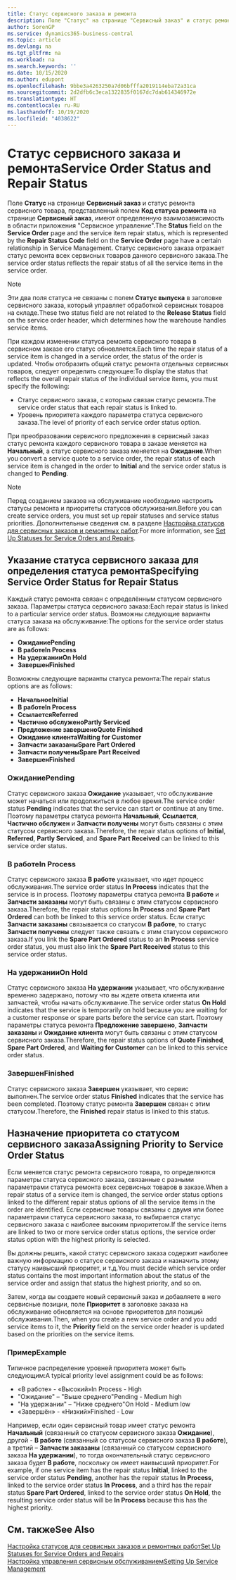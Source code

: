 ```yaml
---
title: Статус сервисного заказа и ремонта
description: Поле "Статус" на странице "Сервисный заказ" и статус ремонта сервисного товара, представленный полем "Код статуса ремонта" на странице "Сервисный заказ", имеют определенную взаимозависимость в области приложения "Сервисное управление". Статус сервисного заказа отражает статус ремонта всех сервисных товаров данного сервисного заказа.
author: SorenGP
ms.service: dynamics365-business-central
ms.topic: article
ms.devlang: na
ms.tgt_pltfrm: na
ms.workload: na
ms.search.keywords: ''
ms.date: 10/15/2020
ms.author: edupont
ms.openlocfilehash: 9bbe3a4263250a7d06bfffa2019114eba72a31ca
ms.sourcegitcommit: 2d2dfb6c3eca1322835f0167dc7dab614346972e
ms.translationtype: HT
ms.contentlocale: ru-RU
ms.lasthandoff: 10/19/2020
ms.locfileid: "4038622"
---
```

# <a name="service-order-status-and-repair-status"></a><span data-ttu-id="85792-104">Статус сервисного заказа и ремонта</span><span class="sxs-lookup"><span data-stu-id="85792-104">Service Order Status and Repair Status</span></span>

<span data-ttu-id="85792-105">Поле **Статус** на странице **Сервисный заказ** и статус ремонта сервисного товара, представленный полем **Код статуса ремонта** на странице **Сервисный заказ**, имеют определенную взаимозависимость в области приложения "Сервисное управление".</span><span class="sxs-lookup"><span data-stu-id="85792-105">The **Status** field on the **Service Order** page and the service item repair status, which is represented by the **Repair Status Code** field on the **Service Order** page have a certain relationship in Service Management.</span></span> <span data-ttu-id="85792-106">Статус сервисного заказа отражает статус ремонта всех сервисных товаров данного сервисного заказа.</span><span class="sxs-lookup"><span data-stu-id="85792-106">The service order status reflects the repair status of all the service items in the service order.</span></span>  

> [!NOTE]  
> <span data-ttu-id="85792-107">Эти два поля статуса не связаны с полем **Статус выпуска** в заголовке сервисного заказа, который управляет обработкой сервисных товаров на складе.</span><span class="sxs-lookup"><span data-stu-id="85792-107">These two status field are not related to the **Release Status** field on the service order header, which determines how the warehouse handles service items.</span></span>  

<span data-ttu-id="85792-108">При каждом изменении статуса ремонта сервисного товара в сервисном заказе его статус обновляется.</span><span class="sxs-lookup"><span data-stu-id="85792-108">Each time the repair status of a service item is changed in a service order, the status of the order is updated.</span></span> <span data-ttu-id="85792-109">Чтобы отобразить общий статус ремонта отдельных сервисных товаров, следует определить следующее:</span><span class="sxs-lookup"><span data-stu-id="85792-109">To display the status that reflects the overall repair status of the individual service items, you must specify the following:</span></span>  

* <span data-ttu-id="85792-110">Статус сервисного заказа, с которым связан статус ремонта.</span><span class="sxs-lookup"><span data-stu-id="85792-110">The service order status that each repair status is linked to.</span></span>  
* <span data-ttu-id="85792-111">Уровень приоритета каждого параметра статуса сервисного заказа.</span><span class="sxs-lookup"><span data-stu-id="85792-111">The level of priority of each service order status option.</span></span>  

<span data-ttu-id="85792-112">При преобразовании сервисного предложения в сервисный заказ статус ремонта каждого сервисного товара в заказе меняется на **Начальный**, а статус сервисного заказа меняется на **Ожидание**.</span><span class="sxs-lookup"><span data-stu-id="85792-112">When you convert a service quote to a service order, the repair status of each service item is changed in the order to **Initial** and the service order status is changed to **Pending**.</span></span>  

> [!NOTE]
> <span data-ttu-id="85792-113">Перед созданием заказов на обслуживание необходимо настроить статусы ремонта и приоритеты статусов обслуживания.</span><span class="sxs-lookup"><span data-stu-id="85792-113">Before you can create service orders, you must set up repair statuses and service status priorities.</span></span> <span data-ttu-id="85792-114">Дополнительные сведения см. в разделе [Настройка статусов для сервисных заказов и ремонтных работ](service-order-repair-status.md).</span><span class="sxs-lookup"><span data-stu-id="85792-114">For more information, see [Set Up Statuses for Service Orders and Repairs](service-order-repair-status.md).</span></span>

## <a name="specifying-service-order-status-for-repair-status"></a><span data-ttu-id="85792-115">Указание статуса сервисного заказа для определения статуса ремонта</span><span class="sxs-lookup"><span data-stu-id="85792-115">Specifying Service Order Status for Repair Status</span></span>

<span data-ttu-id="85792-116">Каждый статус ремонта связан с определённым статусом сервисного заказа. Параметры статуса сервисного заказа:</span><span class="sxs-lookup"><span data-stu-id="85792-116">Each repair status is linked to a particular service order status.</span></span> <span data-ttu-id="85792-117">Возможны следующие варианты статуса заказа на обслуживание:</span><span class="sxs-lookup"><span data-stu-id="85792-117">The options for the service order status are as follows:</span></span>

* <span data-ttu-id="85792-118">**Ожидание**</span><span class="sxs-lookup"><span data-stu-id="85792-118">**Pending**</span></span>
* <span data-ttu-id="85792-119">**В работе**</span><span class="sxs-lookup"><span data-stu-id="85792-119">**In Process**</span></span>
* <span data-ttu-id="85792-120">**На удержании**</span><span class="sxs-lookup"><span data-stu-id="85792-120">**On Hold**</span></span>
* <span data-ttu-id="85792-121">**Завершен**</span><span class="sxs-lookup"><span data-stu-id="85792-121">**Finished**</span></span>

<span data-ttu-id="85792-122">Возможны следующие варианты статуса ремонта:</span><span class="sxs-lookup"><span data-stu-id="85792-122">The repair status options are as follows:</span></span>

* <span data-ttu-id="85792-123">**Начальное**</span><span class="sxs-lookup"><span data-stu-id="85792-123">**Initial**</span></span>
* <span data-ttu-id="85792-124">**В работе**</span><span class="sxs-lookup"><span data-stu-id="85792-124">**In Process**</span></span>
* <span data-ttu-id="85792-125">**Ссылается**</span><span class="sxs-lookup"><span data-stu-id="85792-125">**Referred**</span></span>
* <span data-ttu-id="85792-126">**Частично обслужено**</span><span class="sxs-lookup"><span data-stu-id="85792-126">**Partly Serviced**</span></span>
* <span data-ttu-id="85792-127">**Предложение завершено**</span><span class="sxs-lookup"><span data-stu-id="85792-127">**Quote Finished**</span></span>
* <span data-ttu-id="85792-128">**Ожидание клиента**</span><span class="sxs-lookup"><span data-stu-id="85792-128">**Waiting for Customer**</span></span>
* <span data-ttu-id="85792-129">**Запчасти заказаны**</span><span class="sxs-lookup"><span data-stu-id="85792-129">**Spare Part Ordered**</span></span>
* <span data-ttu-id="85792-130">**Запчасти получены**</span><span class="sxs-lookup"><span data-stu-id="85792-130">**Spare Part Received**</span></span>
* <span data-ttu-id="85792-131">**Завершен**</span><span class="sxs-lookup"><span data-stu-id="85792-131">**Finished**</span></span>  

### <a name="pending"></a><span data-ttu-id="85792-132">Ожидание</span><span class="sxs-lookup"><span data-stu-id="85792-132">Pending</span></span>

<span data-ttu-id="85792-133">Статус сервисного заказа **Ожидание** указывает, что обслуживание может начаться или продолжиться в любое время.</span><span class="sxs-lookup"><span data-stu-id="85792-133">The service order status **Pending** indicates that the service can start or continue at any time.</span></span> <span data-ttu-id="85792-134">Поэтому параметры статуса ремонта **Начальный**, **Ссылается**, **Частично обслужен** и **Запчасти получены** могут быть связаны с этим статусом сервисного заказа.</span><span class="sxs-lookup"><span data-stu-id="85792-134">Therefore, the repair status options of **Initial**, **Referred**, **Partly Serviced**, and **Spare Part Received** can be linked to this service order status.</span></span>  

### <a name="in-process"></a><span data-ttu-id="85792-135">В работе</span><span class="sxs-lookup"><span data-stu-id="85792-135">In Process</span></span>

<span data-ttu-id="85792-136">Статус сервисного заказа **В работе** указывает, что идет процесс обслуживания.</span><span class="sxs-lookup"><span data-stu-id="85792-136">The service order status **In Process** indicates that the service is in process.</span></span> <span data-ttu-id="85792-137">Поэтому параметры статуса ремонта **В работе** и **Запчасти заказаны** могут быть связаны с этим статусом сервисного заказа.</span><span class="sxs-lookup"><span data-stu-id="85792-137">Therefore, the repair status options **In Process** and **Spare Part Ordered** can both be linked to this service order status.</span></span> <span data-ttu-id="85792-138">Если статус **Запчасти заказаны** связывается со статусом **В работе**, то статус **Запчасти получены** следует также связать с этим статусом сервисного заказа.</span><span class="sxs-lookup"><span data-stu-id="85792-138">If you link the **Spare Part Ordered** status to an **In Process** service order status, you must also link the **Spare Part Received** status to this service order status.</span></span>  

### <a name="on-hold"></a><span data-ttu-id="85792-139">На удержании</span><span class="sxs-lookup"><span data-stu-id="85792-139">On Hold</span></span>

<span data-ttu-id="85792-140">Статус сервисного заказа **На удержании** указывает, что обслуживание временно задержано, потому что вы ждете ответа клиента или запчастей, чтобы начать обслуживание.</span><span class="sxs-lookup"><span data-stu-id="85792-140">The service order status **On Hold** indicates that the service is temporarily on hold because you are waiting for a customer response or spare parts before the service can start.</span></span> <span data-ttu-id="85792-141">Поэтому параметры статуса ремонта **Предложение завершено**, **Запчасти заказаны** и **Ожидание клиента** могут быть связаны с этим статусом сервисного заказа.</span><span class="sxs-lookup"><span data-stu-id="85792-141">Therefore, the repair status options of **Quote Finished**, **Spare Part Ordered**, and **Waiting for Customer** can be linked to this service order status.</span></span>  

### <a name="finished"></a><span data-ttu-id="85792-142">Завершен</span><span class="sxs-lookup"><span data-stu-id="85792-142">Finished</span></span>

<span data-ttu-id="85792-143">Статус сервисного заказа **Завершен** указывает, что сервис выполнен.</span><span class="sxs-lookup"><span data-stu-id="85792-143">The service order status **Finished** indicates that the service has been completed.</span></span> <span data-ttu-id="85792-144">Поэтому статус ремонта **Завершен** связан с этим статусом.</span><span class="sxs-lookup"><span data-stu-id="85792-144">Therefore, the **Finished** repair status is linked to this status.</span></span>  

## <a name="assigning-priority-to-service-order-status"></a><span data-ttu-id="85792-145">Назначение приоритета со статусом сервисного заказа</span><span class="sxs-lookup"><span data-stu-id="85792-145">Assigning Priority to Service Order Status</span></span>

<span data-ttu-id="85792-146">Если меняется статус ремонта сервисного товара, то определяются параметры статуса сервисного заказа, связанные с разными параметрами статуса ремонта всех сервисных товаров в заказе.</span><span class="sxs-lookup"><span data-stu-id="85792-146">When a repair status of a service item is changed, the service order status options linked to the different repair status options of all the service items in the order are identified.</span></span> <span data-ttu-id="85792-147">Если сервисные товары связаны с двумя или более параметрами статуса сервисного заказа, то выбирается статус сервисного заказа с наиболее высоким приоритетом.</span><span class="sxs-lookup"><span data-stu-id="85792-147">If the service items are linked to two or more service order status options, the service order status option with the highest priority is selected.</span></span>  

<span data-ttu-id="85792-148">Вы должны решить, какой статус сервисного заказа содержит наиболее важную информацию о статусе сервисного заказа и назначить этому статусу наивысший приоритет, и т.д.</span><span class="sxs-lookup"><span data-stu-id="85792-148">You must decide which service order status contains the most important information about the status of the service order and assign that status the highest priority, and so on.</span></span>  

<span data-ttu-id="85792-149">Затем, когда вы создаете новый сервисный заказ и добавляете в него сервисные позиции, поле **Приоритет** в заголовке заказа на обслуживание обновляется на основе приоритетов для позиций обслуживания.</span><span class="sxs-lookup"><span data-stu-id="85792-149">Then, when you create a new service order and you add service items to it, the **Priority** field on the service order header is updated based on the priorities on the service items.</span></span>  

### <a name="example"></a><span data-ttu-id="85792-150">Пример</span><span class="sxs-lookup"><span data-stu-id="85792-150">Example</span></span>

<span data-ttu-id="85792-151">Типичное распределение уровней приоритета может быть следующим:</span><span class="sxs-lookup"><span data-stu-id="85792-151">A typical priority level assignment could be as follows:</span></span>  

* <span data-ttu-id="85792-152">«В работе» - «Высокий»</span><span class="sxs-lookup"><span data-stu-id="85792-152">In Process - High</span></span>  
* <span data-ttu-id="85792-153">"Ожидание" – "Выше среднего"</span><span class="sxs-lookup"><span data-stu-id="85792-153">Pending - Medium high</span></span>  
* <span data-ttu-id="85792-154">"На удержании" – "Ниже среднего"</span><span class="sxs-lookup"><span data-stu-id="85792-154">On Hold - Medium low</span></span>  
* <span data-ttu-id="85792-155">«Завершён» - «Низкий»</span><span class="sxs-lookup"><span data-stu-id="85792-155">Finished - Low</span></span>  

<span data-ttu-id="85792-156">Например, если один сервисный товар имеет статус ремонта **Начальный** (связанный со статусом сервисного заказа **Ожидание**), другой - **В работе** (связанный со статусом сервисного заказа **В работе**), а третий – **Запчасти заказаны** (связанный со статусом сервисного заказа **На удержании**), то тогда окончательный статус сервисного заказа будет **В работе**, поскольку он имеет наивысший приоритет.</span><span class="sxs-lookup"><span data-stu-id="85792-156">For example, if one service item has the repair status **Initial**, linked to the service order status **Pending**, another has the repair status **In Process**, linked to the service order status **In Process**, and a third has the repair status **Spare Part Ordered**, linked to the service order status **On Hold**, the resulting service order status will be **In Process** because this has the highest priority.</span></span>  

## <a name="see-also"></a><span data-ttu-id="85792-157">См. также</span><span class="sxs-lookup"><span data-stu-id="85792-157">See Also</span></span>

[<span data-ttu-id="85792-158">Настройка статусов для сервисных заказов и ремонтных работ</span><span class="sxs-lookup"><span data-stu-id="85792-158">Set Up Statuses for Service Orders and Repairs</span></span>](service-order-repair-status.md)  
[<span data-ttu-id="85792-159">Настройка управления сервисным обслуживанием</span><span class="sxs-lookup"><span data-stu-id="85792-159">Setting Up Service Management</span></span>](service-setup-service.md)  
